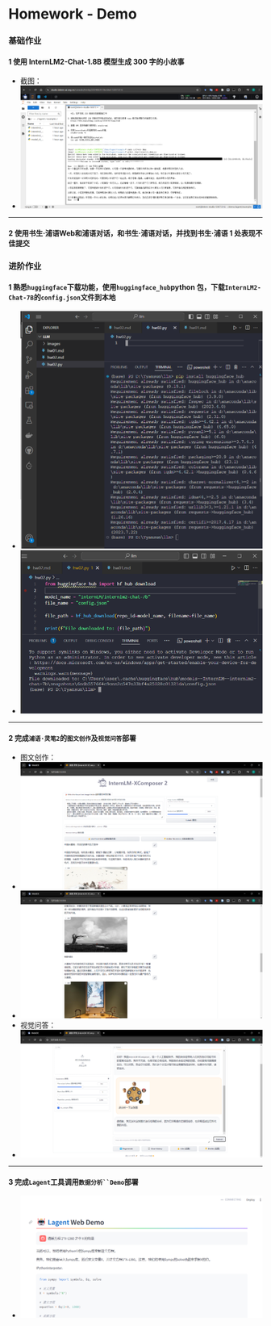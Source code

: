 # Homework - Demo

### 基础作业
#### 1 使用 InternLM2-Chat-1.8B 模型生成 300 字的小故事
- 截图：
- <img src="images/hw02/011.png">

---

#### 2 使用书生·浦语Web和浦语对话，和书生·浦语对话，并找到书生·浦语 1 处表现不佳提交

### 进阶作业
#### 1 熟悉`huggingface`下载功能，使用`huggingface_hub`python 包，下载`InternLM2-Chat-7B`的`config.json`文件到本地
- <img src="images/hw02/01.png">
- <img src="images/hw02/02.png">
---
#### 2 完成`浦语·灵笔2`的`图文创作`及`视觉问答`部署
- 图文创作：
- <img src="images/hw02/04.png">
- <img src="images/hw02/05.png">
- 视觉问答：
- <img src="images/hw02/06.png">
---

#### 3 完成`Lagent`工具调用`数据分析``Demo`部署
- <img src="images/hw02/07.png">

